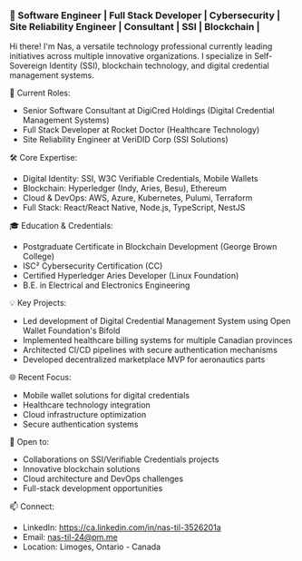### 🚀 Software Engineer | Full Stack Developer | Cybersecurity | Site Reliability Engineer | Consultant | SSI  | Blockchain |


Hi there! I'm Nas, a versatile technology professional currently leading initiatives across multiple innovative organizations. I specialize in Self-Sovereign Identity (SSI), blockchain technology, and digital credential management systems.

🎯 Current Roles:
- Senior Software Consultant at DigiCred Holdings (Digital Credential Management Systems)
- Full Stack Developer at Rocket Doctor (Healthcare Technology)
- Site Reliability Engineer at VeriDID Corp (SSI Solutions)


🛠 Core Expertise:
- Digital Identity: SSI, W3C Verifiable Credentials, Mobile Wallets
- Blockchain: Hyperledger (Indy, Aries, Besu), Ethereum
- Cloud & DevOps: AWS, Azure, Kubernetes, Pulumi, Terraform
- Full Stack: React/React Native, Node.js, TypeScript, NestJS

🎓 Education & Credentials:
- Postgraduate Certificate in Blockchain Development (George Brown College)
- ISC² Cybersecurity Certification (CC)
- Certified Hyperledger Aries Developer (Linux Foundation)
- B.E. in Electrical and Electronics Engineering

💡 Key Projects:
- Led development of Digital Credential Management System using Open Wallet Foundation's Bifold
- Implemented healthcare billing systems for multiple Canadian provinces
- Architected CI/CD pipelines with secure authentication mechanisms
- Developed decentralized marketplace MVP for aeronautics parts

🌐 Recent Focus:
- Mobile wallet solutions for digital credentials
- Healthcare technology integration
- Cloud infrastructure optimization
- Secure authentication systems

🤝 Open to:
- Collaborations on SSI/Verifiable Credentials projects
- Innovative blockchain solutions
- Cloud architecture and DevOps challenges
- Full-stack development opportunities
  
📫 Connect:
- LinkedIn: https://ca.linkedin.com/in/nas-til-3526201a
- Email: nas-til-24@pm.me
- Location: Limoges, Ontario - Canada
<!--
**Nas2020/Nas2020** is a ✨ _special_ ✨ repository because its `README.md` (this file) appears on your GitHub profile.
-->
